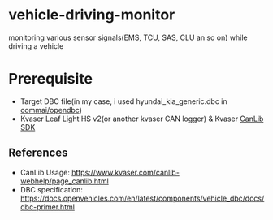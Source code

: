 # vehicle-driving-monitor
monitoring various sensor signals(EMS, TCU, SAS, CLU an so on) while driving a vehicle

# Prerequisite
* Target DBC file(in my case, i used hyundai_kia_generic.dbc in [commai/opendbc][repo])
* Kvaser Leaf Light HS v2(or another kvaser CAN logger) & Kvaser [CanLib SDK][canlib_link]

## References
* CanLib Usage: https://www.kvaser.com/canlib-webhelp/page_canlib.html
* DBC specification: https://docs.openvehicles.com/en/latest/components/vehicle_dbc/docs/dbc-primer.html

[canlib_link]: https://www.kvaser.com/canlib-webhelp/section_install_windows.html
[repo]: https://github.com/commaai/opendbc
